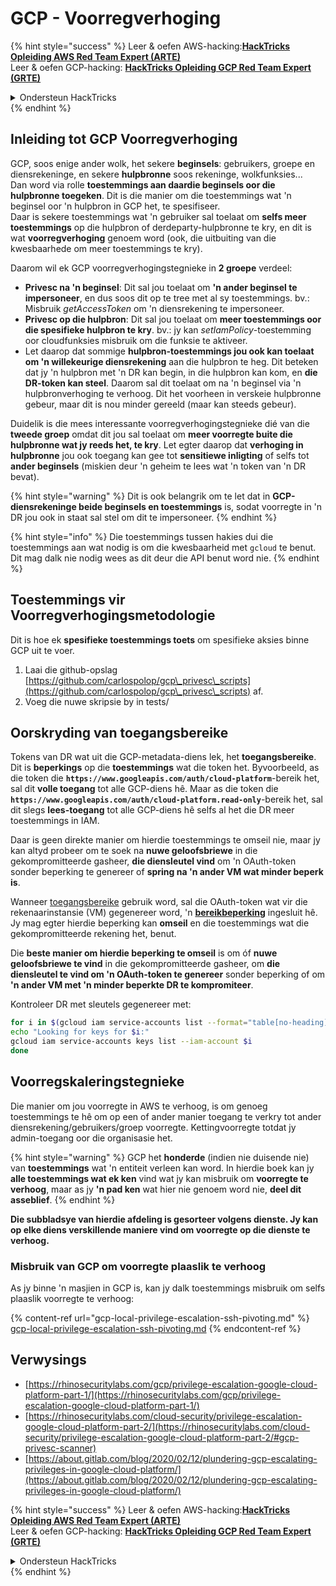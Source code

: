# GCP - Voorregverhoging

{% hint style="success" %}
Leer & oefen AWS-hacking:<img src="/.gitbook/assets/image.png" alt="" data-size="line">[**HackTricks Opleiding AWS Red Team Expert (ARTE)**](https://training.hacktricks.xyz/courses/arte)<img src="/.gitbook/assets/image.png" alt="" data-size="line">\
Leer & oefen GCP-hacking: <img src="/.gitbook/assets/image (2).png" alt="" data-size="line">[**HackTricks Opleiding GCP Red Team Expert (GRTE)**<img src="/.gitbook/assets/image (2).png" alt="" data-size="line">](https://training.hacktricks.xyz/courses/grte)

<details>

<summary>Ondersteun HackTricks</summary>

* Controleer de [**abonnementsplannen**](https://github.com/sponsors/carlospolop)!
* **Sluit aan by** 💬 [**Discord-groep**](https://discord.gg/hRep4RUj7f) of die [**telegram-groep**](https://t.me/peass) of **volg** ons op **Twitter** 🐦 [**@hacktricks\_live**](https://twitter.com/hacktricks\_live)**.**
* **Deel hackingtruuks deur PR's in te dien by die** [**HackTricks**](https://github.com/carlospolop/hacktricks) en [**HackTricks Cloud**](https://github.com/carlospolop/hacktricks-cloud) github-opslag.

</details>
{% endhint %}

## Inleiding tot GCP Voorregverhoging <a href="#introduction-to-gcp-privilege-escalation" id="introduction-to-gcp-privilege-escalation"></a>

GCP, soos enige ander wolk, het sekere **beginsels**: gebruikers, groepe en diensrekeninge, en sekere **hulpbronne** soos rekeninge, wolkfunksies...\
Dan word via rolle **toestemmings aan daardie beginsels oor die hulpbronne toegeken**. Dit is die manier om die toestemmings wat 'n beginsel oor 'n hulpbron in GCP het, te spesifiseer.\
Daar is sekere toestemmings wat 'n gebruiker sal toelaat om **selfs meer toestemmings** op die hulpbron of derdeparty-hulpbronne te kry, en dit is wat **voorregverhoging** genoem word (ook, die uitbuiting van die kwesbaarhede om meer toestemmings te kry).

Daarom wil ek GCP voorregverhogingstegnieke in **2 groepe** verdeel:

* **Privesc na 'n beginsel**: Dit sal jou toelaat om **'n ander beginsel te impersoneer**, en dus soos dit op te tree met al sy toestemmings. bv.: Misbruik _getAccessToken_ om 'n diensrekening te impersoneer.
* **Privesc op die hulpbron**: Dit sal jou toelaat om **meer toestemmings oor die spesifieke hulpbron te kry**. bv.: jy kan _setIamPolicy_-toestemming oor cloudfunksies misbruik om die funksie te aktiveer.
* Let daarop dat sommige **hulpbron-toestemmings jou ook kan toelaat om 'n willekeurige diensrekening** aan die hulpbron te heg. Dit beteken dat jy 'n hulpbron met 'n DR kan begin, in die hulpbron kan kom, en **die DR-token kan steel**. Daarom sal dit toelaat om na 'n beginsel via 'n hulpbronverhoging te verhoog. Dit het voorheen in verskeie hulpbronne gebeur, maar dit is nou minder gereeld (maar kan steeds gebeur).

Duidelik is die mees interessante voorregverhogingstegnieke dié van die **tweede groep** omdat dit jou sal toelaat om **meer voorregte buite die hulpbronne wat jy reeds het, te kry**. Let egter daarop dat **verhoging in hulpbronne** jou ook toegang kan gee tot **sensitiewe inligting** of selfs tot **ander beginsels** (miskien deur 'n geheim te lees wat 'n token van 'n DR bevat).

{% hint style="warning" %}
Dit is ook belangrik om te let dat in **GCP-diensrekeninge beide beginsels en toestemmings** is, sodat voorregte in 'n DR jou ook in staat sal stel om dit te impersoneer.
{% endhint %}

{% hint style="info" %}
Die toestemmings tussen hakies dui die toestemmings aan wat nodig is om die kwesbaarheid met `gcloud` te benut. Dit mag dalk nie nodig wees as dit deur die API benut word nie.
{% endhint %}

## Toestemmings vir Voorregverhogingsmetodologie

Dit is hoe ek **spesifieke toestemmings toets** om spesifieke aksies binne GCP uit te voer.

1. Laai die github-opslag [https://github.com/carlospolop/gcp\_privesc\_scripts](https://github.com/carlospolop/gcp\_privesc\_scripts) af.
2. Voeg die nuwe skripsie by in tests/

## Oorskryding van toegangsbereike <a href="#bypassing-access-scopes" id="bypassing-access-scopes"></a>

Tokens van DR wat uit die GCP-metadata-diens lek, het **toegangsbereike**. Dit is **beperkings** op die **toestemmings** wat die token het. Byvoorbeeld, as die token die **`https://www.googleapis.com/auth/cloud-platform`**-bereik het, sal dit **volle toegang** tot alle GCP-diens hê. Maar as die token die **`https://www.googleapis.com/auth/cloud-platform.read-only`**-bereik het, sal dit slegs **lees-toegang** tot alle GCP-diens hê selfs al het die DR meer toestemmings in IAM.

Daar is geen direkte manier om hierdie toestemmings te omseil nie, maar jy kan altyd probeer om te soek na **nuwe geloofsbriewe** in die gekompromitteerde gasheer, **die diensleutel vind** om 'n OAuth-token sonder beperking te genereer of **spring na 'n ander VM wat minder beperk is**.

Wanneer [toegangsbereike](https://cloud.google.com/compute/docs/access/service-accounts#accesscopesiam) gebruik word, sal die OAuth-token wat vir die rekenaarinstansie (VM) gegenereer word, 'n [**bereikbeperking**](https://oauth.net/2/scope/) ingesluit hê. Jy mag egter hierdie beperking kan **omseil** en die toestemmings wat die gekompromitteerde rekening het, benut.

Die **beste manier om hierdie beperking te omseil** is om óf **nuwe geloofsbriewe te vind** in die gekompromitteerde gasheer, om **die diensleutel te vind om 'n OAuth-token te genereer** sonder beperking of om **'n ander VM met 'n minder beperkte DR te kompromiteer**.

Kontroleer DR met sleutels gegenereer met:
```bash
for i in $(gcloud iam service-accounts list --format="table[no-heading](email)"); do
echo "Looking for keys for $i:"
gcloud iam service-accounts keys list --iam-account $i
done
```
## Voorregskaleringstegnieke

Die manier om jou voorregte in AWS te verhoog, is om genoeg toestemmings te hê om op een of ander manier toegang te verkry tot ander diensrekening/gebruikers/groep voorregte. Kettingvoorregte totdat jy admin-toegang oor die organisasie het.

{% hint style="warning" %}
GCP het **honderde** (indien nie duisende nie) van **toestemmings** wat 'n entiteit verleen kan word. In hierdie boek kan jy **alle toestemmings wat ek ken** vind wat jy kan misbruik om **voorregte te verhoog**, maar as jy **'n pad ken** wat hier nie genoem word nie, **deel dit asseblief**.
{% endhint %}

**Die subbladsye van hierdie afdeling is gesorteer volgens dienste. Jy kan op elke diens verskillende maniere vind om voorregte op die dienste te verhoog.**

### Misbruik van GCP om voorregte plaaslik te verhoog

As jy binne 'n masjien in GCP is, kan jy dalk toestemmings misbruik om selfs plaaslik voorregte te verhoog:

{% content-ref url="gcp-local-privilege-escalation-ssh-pivoting.md" %}
[gcp-local-privilege-escalation-ssh-pivoting.md](gcp-local-privilege-escalation-ssh-pivoting.md)
{% endcontent-ref %}

## Verwysings

* [https://rhinosecuritylabs.com/gcp/privilege-escalation-google-cloud-platform-part-1/](https://rhinosecuritylabs.com/gcp/privilege-escalation-google-cloud-platform-part-1/)
* [https://rhinosecuritylabs.com/cloud-security/privilege-escalation-google-cloud-platform-part-2/](https://rhinosecuritylabs.com/cloud-security/privilege-escalation-google-cloud-platform-part-2/#gcp-privesc-scanner)
* [https://about.gitlab.com/blog/2020/02/12/plundering-gcp-escalating-privileges-in-google-cloud-platform/](https://about.gitlab.com/blog/2020/02/12/plundering-gcp-escalating-privileges-in-google-cloud-platform/)

{% hint style="success" %}
Leer & oefen AWS-hacking:<img src="/.gitbook/assets/image.png" alt="" data-size="line">[**HackTricks Opleiding AWS Red Team Expert (ARTE)**](https://training.hacktricks.xyz/courses/arte)<img src="/.gitbook/assets/image.png" alt="" data-size="line">\
Leer & oefen GCP-hacking: <img src="/.gitbook/assets/image (2).png" alt="" data-size="line">[**HackTricks Opleiding GCP Red Team Expert (GRTE)**<img src="/.gitbook/assets/image (2).png" alt="" data-size="line">](https://training.hacktricks.xyz/courses/grte)

<details>

<summary>Ondersteun HackTricks</summary>

* Kontroleer die [**inskrywingsplanne**](https://github.com/sponsors/carlospolop)!
* **Sluit aan by die** 💬 [**Discord-groep**](https://discord.gg/hRep4RUj7f) of die [**telegram-groep**](https://t.me/peass) of **volg** ons op **Twitter** 🐦 [**@hacktricks\_live**](https://twitter.com/hacktricks\_live)**.**
* **Deel hacktruuks deur PR's in te dien by die** [**HackTricks**](https://github.com/carlospolop/hacktricks) en [**HackTricks Cloud**](https://github.com/carlospolop/hacktricks-cloud) github-opslag.

</details>
{% endhint %}
